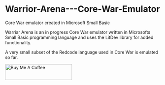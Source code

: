 # Warrior-Arena---Core-War-Emulator
Core War emulator created in Microsoft Small Basic

Warriar Arena is an in progress Core War emulator written in Microsofts Small Basic programming language
and uses the LitDev library for added functionality.

A very small subset of the Redcode language used in Core War is emulated so far.

<a href="https://www.buymeacoffee.com/matthewmacomber" target="_blank"><img src="https://cdn.buymeacoffee.com/buttons/default-blue.png" alt="Buy Me A Coffee" style="height: 51px !important;width: 217px !important;" ></a>
